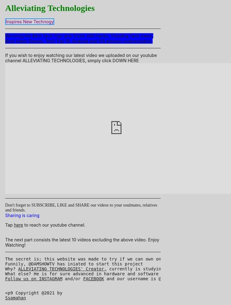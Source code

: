 <!DOCTYPE html>
<html style="background-color:lightgray;">
<body>

<h1 style="color:green;font-family: Bookman Old Style;">Alleviating Technologies</h1>

<p1 style="color:purple;border: 2px solid DodgerBlue;">Inspires New Technogy</p1>

<hr>
<title>Alleviating Technologies Website</title>
<p1 style="background-color:blue;border:black;">We bring the Best Tech Tips and Tricks with hacks, 
Trending Tech news, Best Video Games, Tech Top 10, Android and iOS phones customization.</p1>
</hr>  

<hr>
<p2>If you wish to enjoy watching our latest video we uploaded on our youtube channel ALLEVIATING TECHNOLOGIES, simply click DOWN HERE 


<iframe width="759" height="424" src="https://www.youtube.com/embed/aMXQ_DYYo2s" frameborder="0" allow="accelerometer; autoplay; clipboard-write; encrypted-media; gyroscope; picture-in-picture" allowfullscreen></iframe></p2>

</hr>

<hr>
<p3 style="font-family:lucidy calligraphy;background-color:solid violet">Don't forget to SUBSCRIBE, LIKE and SHARE our videos to your soulmates, relatives and friends.
<br>
</p3>
<p4 style="color:blue;border: 2px black;">Sharing is caring</p4>
</hr>

<p5>Tap
<a href="https://www.youtube.com/c/alleviatingtechnologies">here</a>
to reach our youtube channel.
</p5>

<br>
<p6>The next part consists the latest 10 videos excluding the above video. Enjoy Watching!</p6>
</hr>

<hr>
<p7>
<pre>
The secret is; this website was made to try if we can own one
Funnily, @DAMSHOWTV has iniated to start this project
Why? <a href="https://www.instagtam.com/ssamahan_">ALLEVIATING TECHNOLOGIES' Creator,</a> currently is studying with the owner of that YT Channel
What else? He is for sure advanced in hardware and software repairing. Text us if you need any help on our mail
<a href="'mailto:alleviatingtechnologies@gmail.com'>alleviatingtechnologies@gmail.com</a>
</pre>
</p7>
</hr>

<br>
<p8 style="color:blue;">Follow us on <a href="https://www.instagram.com/alleviatingtechnologies">INSTAGRAM</a> and/or <a href="https://www.facebook.com/alleviatingtechnologies">FACEBOOK</a> and our username is @alleviatingTechnologies</p8>

<p9
Copyright @2021 by <a href="https://www.youtube.com/alleviatingtechnologies">Ssamahan</a>
</p9>


</body>
</html>

